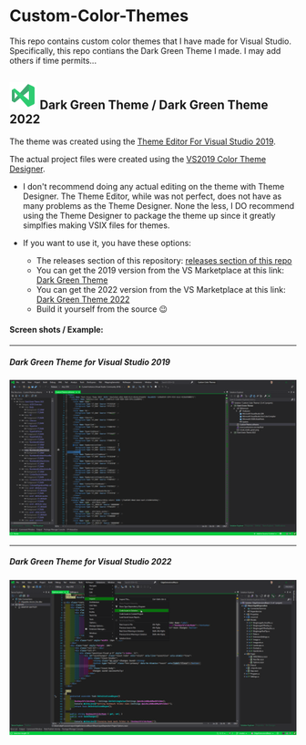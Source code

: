 # Custom-Color-Themes
This repo contains custom color themes that I have made for Visual Studio. Specifically, this repo contians the Dark Green Theme I made. I may add others if time permits...




## ![Dark Green Theme Logo](https://github.com/dragnilar/Custom-Color-Themes/blob/master/Dark%20Green%20Theme/visual_studio_green.png) Dark Green Theme  / Dark Green Theme 2022

The theme was created using the [Theme Editor For Visual Studio 2019](https://marketplace.visualstudio.com/items?itemName=VisualStudioPlatformTeam.VisualStudio2019ColorThemeEditor).

The actual project files were created using the [VS2019 Color Theme Designer](https://marketplace.visualstudio.com/items?itemName=ms-madsk.ColorThemeDesigner&ssr=false#overview).

- I don't recommend doing any actual editing on the theme with Theme Designer. The Theme Editor, while was not perfect, does not have as many problems as the Theme Designer. None the less, I DO recommend using the Theme Designer to package the theme up since it greatly simplfies making VSIX files for themes.


- If you want to use it, you have these options:
  - The releases section of this repository:  [releases section of this repo](https://github.com/dragnilar/Custom-Color-Themes/releases/tag/3)
  - You can get the 2019 version from the VS Marketplace at this link: [Dark Green Theme](https://marketplace.visualstudio.com/items?itemName=StephenWhiteDragnilar.DarkGreenTheme)
  - You can get the 2022 version from the VS Marketplace at this link: [Dark Green Theme 2022](https://marketplace.visualstudio.com/items?itemName=StephenWhiteDragnilar.DarkGreenTheme2022)
  - Build it yourself from the source 😉


#### Screen shots / Example:
***
##### Dark Green Theme for Visual Studio 2019
![Dark Green Theme](https://github.com/dragnilar/Custom-Color-Themes/blob/master/Dark%20Green%20Theme/screenshot.png)
***
##### Dark Green Theme for Visual Studio 2022
![Dark Green Theme 2022](https://github.com/dragnilar/Custom-Color-Themes/blob/master/Dark%20Green%20Theme%202022/screenshot.png)
